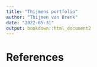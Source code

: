 ```yaml
---
title: "Thijmens portfolio"
author: "Thijmen van Brenk"
date: "2022-05-31"
output: bookdown::html_document2
---
```


# References
